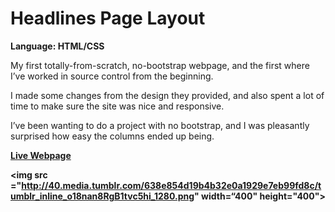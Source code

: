 # Headlines Page Layout
<strong>Language: HTML/CSS</strong>

My first totally-from-scratch, no-bootstrap webpage, and the first where I’ve worked in source control from the beginning.

I made some changes from the design they provided, and also spent a lot of time to make sure the site was nice and responsive.

I’ve been wanting to do a project with no bootstrap, and I was pleasantly surprised how easy the columns ended up being. 

<a href="http://dargacode.github.io/codecademyHeadlinesLayout/"><strong>Live Webpage</a></a>

<img src ="http://40.media.tumblr.com/638e854d19b4b32e0a1929e7eb99fd8c/tumblr_inline_o18nan8RgB1tvc5hi_1280.png" width=“400" height="400">
